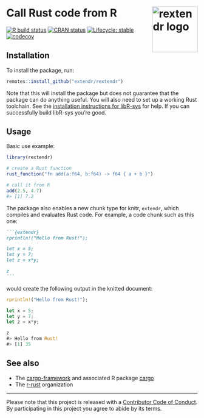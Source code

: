 
<!-- README.md is generated from README.Rmd. Please edit that file -->

# Call Rust code from R <img width="120px" alt="rextendr logo" align="right" src="man/figures/rextendr-logo.png">

<!-- badges: start -->

[![R build
status](https://github.com/extendr/rextendr/workflows/R-CMD-check/badge.svg)](https://github.com/extendr/rextendr/actions)
[![CRAN
status](https://www.r-pkg.org/badges/version/rextendr)](https://CRAN.R-project.org/package=rextendr)
[![Lifecycle:
stable](https://img.shields.io/badge/lifecycle-stable-brightgreen.svg)](https://lifecycle.r-lib.org/articles/stages.html#stable)
[![codecov](https://codecov.io/gh/extendr/rextendr/branch/main/graph/badge.svg?token=5H6ID0LAO7)](https://codecov.io/gh/extendr/rextendr)
<!-- badges: end -->

## Installation

To install the package, run:

``` r
remotes::install_github("extendr/rextendr")
```

Note that this will install the package but does not guarantee that the
package can do anything useful. You will also need to set up a working
Rust toolchain. See the [installation instructions for
libR-sys](https://github.com/extendr/libR-sys) for help. If you can
successfully build libR-sys you’re good.

## Usage

Basic use example:

``` r
library(rextendr)

# create a Rust function
rust_function("fn add(a:f64, b:f64) -> f64 { a + b }")

# call it from R
add(2.5, 4.7)
#> [1] 7.2
```

The package also enables a new chunk type for knitr, `extendr`, which
compiles and evaluates Rust code. For example, a code chunk such as this
one:

```` markdown
```{extendr}
rprintln!("Hello from Rust!");

let x = 5;
let y = 7;
let z = x*y;

z
```
````

would create the following output in the knitted document:

``` rust
rprintln!("Hello from Rust!");

let x = 5;
let y = 7;
let z = x*y;

z
#> Hello from Rust!
#> [1] 35
```

## See also

- The [cargo-framework](https://github.com/dbdahl/cargo-framework) and
  associated R package [cargo](https://cran.r-project.org/package=cargo)
- The [r-rust](https://github.com/r-rust) organization

------------------------------------------------------------------------

Please note that this project is released with a [Contributor Code of
Conduct](https://github.com/extendr/rextendr/blob/main/CODE-OF-CONDUCT.md).
By participating in this project you agree to abide by its terms.
